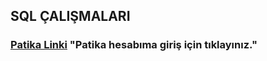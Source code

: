## SQL ÇALIŞMALARI


### [Patika Linki](https://app.patika.dev/furkanaydin) "Patika hesabıma giriş için tıklayınız."
